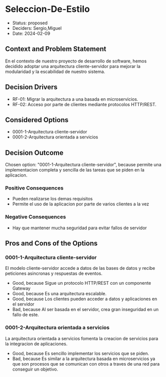 # Seleccion-De-Estilo

* Status: proposed
* Deciders: Sergio,Miguel
* Date: 2024-02-09

## Context and Problem Statement

En el contexto de nuestro proyecto de desarrollo de software, hemos decidido adoptar una arquitectura cliente-servidor para mejorar la modularidad y la escabilidad de nuestro sistema.

## Decision Drivers

* RF-01: Migrar la arquitectura a una basada en microservicios.
* RF-02: Acceso por parte de clientes mediante protocolos HTTP/REST.

## Considered Options

* 0001-1-Arquitectura cliente-servidor
* 0001-2-Arquitectura orientada a servicios

## Decision Outcome

Chosen option: "0001-1-Arquitectura cliente-servidor", because permite una implementacion completa y sencilla de las tareas que se piden en la aplicacion.

### Positive Consequences

* Pueden realizarse los demas requisitos
* Permite el uso de la aplicacion por parte de varios clientes a la vez

### Negative Consequences

* Hay que mantener mucha seguridad para evitar fallos de servidor

## Pros and Cons of the Options

### 0001-1-Arquitectura cliente-servidor

El modelo cliente-servidor accede a datos de las bases de datos y recibe peticiones asincronas y respuestas de eventos.

* Good, because Sigue un protocolo HTTP/REST con un componente Gateway
* Good, because Es una arquitectura escalable.
* Good, because Los clientes pueden acceder a datos y aplicaciones en el servidor
* Bad, because Al ser basada en el servidor, crea gran inseguridad en un fallo de este.

### 0001-2-Arquitectura orientada a servicios

La arquitectura orientada a servicios fomenta la creacion de servicios para la integracion de aplicaciones.

* Good, because Es sencillo implementar los servicios que se piden.
* Bad, because Es similar a la arquitectura basada en microservicios ya que son procesos que se comunican con otros a traves de una red para conseguir un objetivo.
